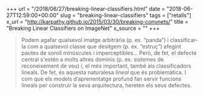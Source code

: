 +++
url = "/2018/06/27/breaking-linear-classifiers.html"
date = "2018-06-27T12:59:00+00:00"
slug = "breaking-linear-classifiers"
tags = ["retalls"]
x_url = "http://karpathy.github.io/2015/03/30/breaking-convnets/"
title = "Breaking Linear Classifiers on ImageNet"
x_source = ""
+++


> Podem agafar qualsevol imatge arbitrària (p. ex. “panda”) i classificar-la com a qualsevol classe que desitgem (p. ex. “estruç”) afegint pautes de soroll minúscules i imperceptibles… Però, de fet, el defecte central s'estén a molts altres dominis (p. ex. sistemes de reconeixement de veu) i, el més important, també als classificadors lineals. De fet, és aquesta naturalesa *lineal* que és problemàtica. I com que els models d’aprenentatge profund fan servir funcions lineals per construir la seva arquitectura, hereten els seus defectes.

